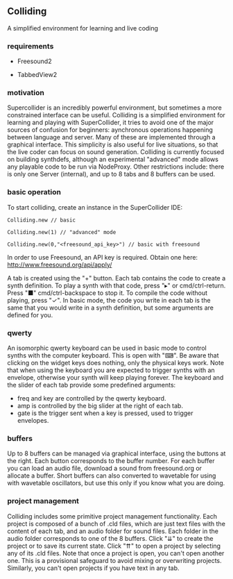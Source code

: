 Colliding
----------
A simplified environment for learning and live coding


### requirements

- Freesound2

- TabbedView2


### motivation

Supercollider is an incredibly powerful environment, but sometimes a more constrained interface can be useful. Colliding is a simplified environment for learning and playing with SuperCollider, it tries to avoid one of the major sources of confusion for beginners: aynchronous operations happening between language and server. Many of these are implemented through a graphical interface. This simplicity is also useful for live situations, so that the live coder can focus on sound generation. Colliding is currently focused on building synthdefs, although an experimental "advanced" mode allows any playable code to be run via NodeProxy. Other restrictions include: there is only one Server (internal), and up to 8 tabs and 8 buffers can be used. 


### basic operation

To start colliding, create an instance in the SuperCollider IDE:

```
Colliding.new // basic

Colliding.new(1) // "advanced" mode

Colliding.new(0,"<freesound_api_key>") // basic with freesound 
```

In order to use Freesound, an API key is required. Obtain one here:
http://www.freesound.org/api/apply/


A tab is created using the "+" button. Each tab contains the code to create a synth definition. To play a synth with that code, press "▸"  or cmd/ctrl-return. Press "■" cmd/ctrl-backspace to stop it. To compile the code without playing, press "✓".
In basic mode, the code you write in each tab is the same that you would write in a synth definition, but some arguments are defined for you.


### qwerty
An isomorphic qwerty keyboard can be used in basic mode to control synths with the computer keyboard. This is open with "⌨". Be aware that clicking on the widget keys does nothing, only the physical keys work.
Note that when using the keyboard you are expected to trigger synths with an envelope, otherwise your synth will keep playing forever. The keyboard and the slider of each tab provide some predefined arguments:

- freq and key are controlled by the qwerty keyboard. 
- amp is controlled by the big slider at the right of each tab.
- gate is the trigger sent when a key is pressed, used to trigger envelopes.


### buffers
Up to 8 buffers can be managed via graphical interface, using the buttons at the right. Each button corresponds to the buffer number. For each buffer you can load an audio file, download a sound from freesound.org or allocate a buffer. Short buffers can also converted to wavetable for using with wavetable oscillators, but use this only if you know what you are doing.


### project management
Colliding  includes some primitive project management functionality. Each project is composed of a bunch of .cld files, which are just text files with the content of each tab, and an audio folder for sound files. Each folder in the audio folder corresponds to one of the 8 buffers. Click "⇊" to create the project or to save its current state. Click "⇈" to open a project by selecting any of its .cld files. Note that once a project is open, you can't open another one. This is a provisional safeguard to avoid mixing or overwriting projects. Similarly, you can't open projects if you have text in any tab.
